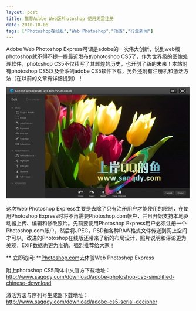 ```yaml
---
layout: post
title: 推荐Adobe Web版Photoshop 使用无需注册		
date: 2010-10-06
tags: ["Photoshop在线版","Web Photoshop","动态","行业新闻"]
---
```


Adobe Web Photoshop Express可谓是adobe的一次伟大创新，说到web版photoshop就不得不提一提最近发布的photoshop CS5了，作为世界级的图像处理软件，photoshop CS5不仅续写了其辉煌的历史，也开创了新的未来！本站附有photoshop CS5以及全系列adobe CS5软件下载，另外还附有注册机和激活方法（在以前的文章有详细提到）！

<a href="http://www.saqqdy.com/?attachment_id=315"><img class="alignnone size-full wp-image-315" title="adobe web photoshop" src="adobe-web-photoshop.jpg" alt="" width="500" height="304" /></a>

这次Web Photoshop Express主要是去除了只有注册用户才能使用的限制，在使用Photoshop Express时将不再需要Photoshop.com帐户，并且开始支持本地驱动器上传、编辑和修改照片。先前要使用Photoshop Express用户必须注册一个Photoshop.com账户，然后将JPEG，PSD和各种RAW格式文件传送到网上空间才可以，改进的Photoshop在线版还带来了新的布局设计，照片说明和评论更为美观，EXIF数据也更为准确，强烈推荐给大家！

** 立即访问: **<a href="http://www.photoshop.com/" target="_blank">Photoshop.com</a>去体验Web Photoshop Express

附上photoshop CS5简体中文官方下载地址：<a href="http://www.saqqdy.com/download/adobe-photoshop-cs5-simplified-chinese-download">http://www.saqqdy.com/download/adobe-photoshop-cs5-simplified-chinese-download</a>

激活方法与序列号生成器下载地址：<a href="http://www.saqqdy.com/download/adobe-cs5-serial-decipher">http://www.saqqdy.com/download/adobe-cs5-serial-decipher</a>		
